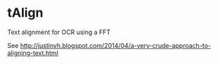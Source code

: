 # tAlign
Text alignment for OCR using a FFT

See
http://justinvh.blogspot.com/2014/04/a-very-crude-approach-to-aligning-text.html
